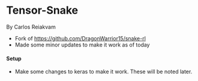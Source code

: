 # Tensor-Snake

By Carlos Reiakvam

- Fork of https://github.com/DragonWarrior15/snake-rl
- Made some minor updates to make it work as of today

#### Setup
- Make some changes to keras to make it work.
  These will be noted later.

